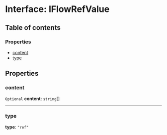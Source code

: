 # Interface: IFlowRefValue

## Table of contents

### Properties

* [content](/en/auto-docs/form-antd-materials/interfaces/IFlowRefValue.md#content)
* [type](/en/auto-docs/form-antd-materials/interfaces/IFlowRefValue.md#type)

## Properties

### content

`Optional` **content**: `string`\[]

***

### type

**type**: `"ref"`
